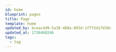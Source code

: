 ```yaml
---
id: home
blueprint: pages
title: Page
template: home
updated_by: bceac4d9-5a38-488a-893d-1f7f3d1fd39c
updated_at: 1736460246
tags:
  - tag
---
```

